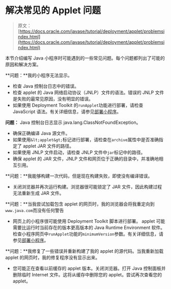 # 解决常见的 Applet 问题

> 原文： [https://docs.oracle.com/javase/tutorial/deployment/applet/problemsindex.html](https://docs.oracle.com/javase/tutorial/deployment/applet/problemsindex.html)

本节介绍编写 Java 小程序时可能遇到的一些常见问题。每个问题都列出了可能的原因和解决方案。

**问题：**我的小程序无法显示。

*   检查 Java 控制台日志中的错误。
*   检查 applet 的 Java 网络启动协议（JNLP）文件的语法。错误的 JNLP 文件是失败的最常见原因，没有明显的错误。
*   如果使用 Deployment Toolkit 的`runApplet`功能进行部署，请检查 JavaScript 语法。有关详细信息，请参见[部署小程序](../deploymentInDepth/runAppletFunction.html)。

**问题：** Java 控制台日志显示 java.lang.ClassNotFoundException。

*   确保正确编译 Java 源文件。
*   如果使用`&lt;applet&gt;`标记进行部署，请检查在`archive`属性中是否准确指定了 applet JAR 文件的路径。
*   如果使用 JNLP 文件启动，请检查 JNLP 文件中`jar`标记中的路径。
*   确保 applet 的 JAR 文件，JNLP 文件和网页位于正确的目录中，并准确地相互引用。

**问题：**我能够构建一次代码，但是现在构建失败，即使没有编译错误。

*   关闭浏览器并再次运行构建。浏览器很可能锁定了 JAR 文件，因此构建过程无法重新生成 JAR 文件。

**问题：**当我尝试加载包含 applet 的网页时，我的浏览器会将我重定向到`www.java.com`而没有任何警告

*   网页上的小程序很可能使用 Deployment Toolkit 脚本进行部署。 applet 可能需要比运行时当前存在的版本更高版本的 Java Runtime Environment 软件。检查小程序网页中`runApplet`功能的`minimumVersion`参数。有关详细信息，请参见[部署小程序](../deploymentInDepth/runAppletFunction.html)。

**问题：**我修复了一些错误并重新构建了我的 applet 的源代码。当我重新加载 applet 的网页时，我的修复程序没有显示出来。

*   您可能正在查看以前缓存的 applet 版本。关闭浏览器。打开 Java 控制面板并删除临时 Internet 文件。这将从缓存中删除您的 applet。尝试再次查看您的 applet。